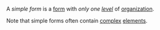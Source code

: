 A *simple form* is a [form](https://github.com/gcassel/Modular-Organization-Terminology/blob/master/terms/form.md) with *only one [level](https://github.com/gcassel/Modular-Organization-Terminology/blob/master/terms/level.md)* of [organization](https://github.com/gcassel/Modular-Organization-Terminology/blob/master/terms/organization.md).

Note that simple forms often contain [complex](https://github.com/gcassel/Modular-Organization-Terminology/blob/master/terms/complex.md) [elements](https://github.com/gcassel/Modular-Organization-Terminology/blob/master/terms/element.md).
